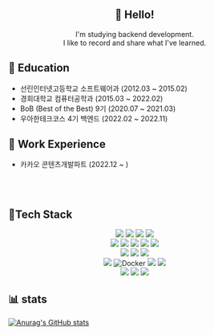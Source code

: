 <h2 align="center">👋 Hello!</h2>
<p align="center">
I'm studying backend development. </br>
I like to record and share what I've learned. </br>
</p>

<!--START_SECTION:waka-->
## 📝 **Education**
- 선린인터넷고등학교 소프트웨어과 (2012.03 ~ 2015.02)
- 경희대학교 컴퓨터공학과 (2015.03 ~ 2022.02)
- BoB (Best of the Best) 9기 (2020.07 ~ 2021.03)
- 우아한테크코스 4기 백엔드 (2022.02 ~ 2022.11)

## 📝 **Work Experience**
- 카카오 콘텐츠개발파트 (2022.12 ~ )

<!--END_SECTION:waka-->
</br>  

</br>

<h2> 🚀Tech Stack</h2>
<div align="center"> 
  <img src="https://img.shields.io/badge/java-007396?style=for-the-badge&logo=java&logoColor=white"> 
  <img src="https://img.shields.io/badge/Kotlin-7F52FF?style=for-the-badge&logo=kotlin&logoColor=white"> 
  <img src="https://img.shields.io/badge/python-3776AB?style=for-the-badge&logo=python&logoColor=white">
  <img src="https://img.shields.io/badge/c++-00599C?style=for-the-badge&logo=c%2B%2B&logoColor=white">
  <br>
  <img src="https://img.shields.io/badge/spring-6DB33F?style=for-the-badge&logo=spring&logoColor=white"> 
  <img src="https://img.shields.io/badge/Spring%20Boot-6DB33F?style=for-the-badge&logo=Spring%20Boot&logoColor=white"> 
  <img src="https://img.shields.io/badge/JPA-2EB12F?style=for-the-badge&logo=JPA&logoColor=white"> 
  <img src="https://img.shields.io/badge/Spring%20Data%20JPA-1YB12F?style=for-the-badge&logo=JPA&logoColor=white">
  <img src="https://img.shields.io/badge/QueryDsl-232F3E?style=for-the-badge&logo=QueryDsl&logoColor=white"> 
  <br>
  <img src="https://img.shields.io/badge/Jenkins-D24939?style=for-the-badge&logo=Jenkins&logoColor=white"> 
  <img src="https://img.shields.io/badge/Flyway-CC0200?style=for-the-badge&logo=Flyway&logoColor=white">
  <img src="https://img.shields.io/badge/Restdocs-6DB33F?style=for-the-badge&logo=Restdocs&logoColor=white"> 
  <br>
  <img src="https://img.shields.io/badge/mysql-4479A1?style=for-the-badge&logo=mysql&logoColor=white"> 
  <img alt="Docker" src="https://img.shields.io/badge/h2-CC0200?style=for-the-badge&logo=h2&logoColor=white" />
  <img src="https://img.shields.io/badge/Amazon AWS-232F3E?style=for-the-badge&logo=Amazon AWS&logoColor=white"> 
  <img src="https://img.shields.io/badge/Amazon EC2-FF9900?style=for-the-badge&logo=Amazon EC2&logoColor=white">  
  <br>  
  <img src="https://img.shields.io/badge/GitHub-181717?style=for-the-badge&logo=GitHub&logoColor=white">   
  <img src="https://img.shields.io/badge/Sourcetree-0052CC?style=for-the-badge&logo=Sourcetree&logoColor=white"> 
  <img src="https://img.shields.io/badge/Slack-4A154B?style=for-the-badge&logo=Slack&logoColor=white">
  <br>
</div>  

## 📊 stats

  
[![Anurag's GitHub stats](https://github-readme-stats.vercel.app/api?username=asebn1&hide=stars&count_private=true&show_icons=true&theme=buefy)](https://github.com/anuraghazra/github-readme-stats) 
 </div>

